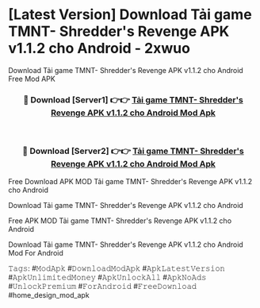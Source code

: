 # [Latest Version] Download Tải game TMNT- Shredder's Revenge APK v1.1.2 cho Android - 2xwuo

Download Tải game TMNT- Shredder's Revenge APK v1.1.2 cho Android Free Mod APK

<div align="center">
<h3>🔴 Download [Server1] 👉👉 <a href="https://apk-comot.site?title=Tải_game_TMNT-_Shredder's_Revenge_APK_v1.1.2_cho_Android">Tải game TMNT- Shredder's Revenge APK v1.1.2 cho Android Mod Apk</a></h3><br>

<h3>🔴 Download [Server2] 👉👉 <a href="https://apk-comot.site?title=Tải_game_TMNT-_Shredder's_Revenge_APK_v1.1.2_cho_Android">Tải game TMNT- Shredder's Revenge APK v1.1.2 cho Android Mod Apk</a></h3>
</div>


Free Download APK MOD Tải game TMNT- Shredder's Revenge APK v1.1.2 cho Android

Download Tải game TMNT- Shredder's Revenge APK v1.1.2 cho Android 

Free APK MOD Tải game TMNT- Shredder's Revenge APK v1.1.2 cho Android 

Download Tải game TMNT- Shredder's Revenge APK v1.1.2 cho Android Mod For Android

𝚃𝚊𝚐𝚜: #𝙼𝚘𝚍𝙰𝚙𝚔 #𝙳𝚘𝚠𝚗𝚕𝚘𝚊𝚍𝙼𝚘𝚍𝙰𝚙𝚔 #𝙰𝚙𝚔𝙻𝚊𝚝𝚎𝚜𝚝𝚅𝚎𝚛𝚜𝚒𝚘𝚗 #𝙰𝚙𝚔𝚄𝚗𝚕𝚒𝚖𝚒𝚝𝚎𝚍𝙼𝚘𝚗𝚎𝚢 #𝙰𝚙𝚔𝚄𝚗𝚕𝚘𝚌𝚔𝙰𝚕𝚕 #𝙰𝚙𝚔𝙽𝚘𝙰𝚍𝚜 #𝚄𝚗𝚕𝚘𝚌𝚔𝙿𝚛𝚎𝚖𝚒𝚞𝚖 #𝙵𝚘𝚛𝙰𝚗𝚍𝚛𝚘𝚒𝚍 #𝙵𝚛𝚎𝚎𝙳𝚘𝚠𝚗𝚕𝚘𝚊𝚍 #home_design_mod_apk
